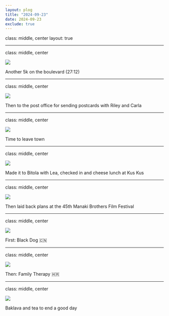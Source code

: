 ```yaml
---
layout: plog
title: "2024-09-23"
date: 2024-09-23
exclude: true
---
```


class: middle, center
layout: true

---

class: middle, center

<img class="plog-picture" src="{{ site.baseurl }}/img/plog/2024-09-23/01.gif" />

Another 5k on the boulevard (27:12)

---

class: middle, center

<img class="plog-picture" src="{{ site.baseurl }}/img/plog/2024-09-23/02.jpg" />

Then to the post office for sending postcards with Riley and Carla

---

class: middle, center

<img class="plog-picture" src="{{ site.baseurl }}/img/plog/2024-09-23/03.jpg" />

Time to leave town

---

class: middle, center

<img class="plog-picture" src="{{ site.baseurl }}/img/plog/2024-09-23/04.jpg" />

Made it to Bitola with Lea, checked in and cheese lunch at Kus Kus

---

class: middle, center

<img class="plog-picture" src="{{ site.baseurl }}/img/plog/2024-09-23/05.jpg" />

Then laid back plans at the 45th Manaki Brothers Film Festival

---

class: middle, center

<img class="plog-picture" src="{{ site.baseurl }}/img/plog/2024-09-23/06.jpg" />

First: Black Dog 🇨🇳

---

class: middle, center

<img class="plog-picture" src="{{ site.baseurl }}/img/plog/2024-09-23/07.jpg" />

Then: Family Therapy 🇭🇷 

---

class: middle, center

<img class="plog-picture" src="{{ site.baseurl }}/img/plog/2024-09-23/08.jpg" />

Baklava and tea to end a good day

